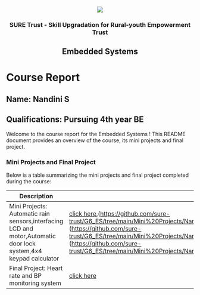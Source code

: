 <!-- PROJECT LOGO -->
<br />

<div align="center">
   <img src='https://user-images.githubusercontent.com/73131499/166115643-d3187f47-d38f-41b2-ae42-5ecbbc60de14.png' />


<h3 align="center">SURE Trust - Skill Upgradation for Rural-youth Empowerment Trust</h3>
  <h2> Embedded Systems </h2>
</div>

# Course Report

## Name: Nandini S

## Qualifications: Pursuing 4th year BE

Welcome to the course report for the Embedded Systems ! This README document provides an overview of the course, its mini projects and final project.

### Mini Projects and Final Project

Below is a table summarizing the mini projects and final project completed during the course:

| Description                               | Link                                    |
|-------------------------------------------|-----------------------------------------|
| Mini Projects: Automatic rain sensors,interfacing LCD and motor,Automatic door lock system,4x4 keypad calculator    | [click here](https://github.com/sure-trust/G6_ES/tree/main/Mini%20Projects/Nandhini/mini%20projects/Automatic%20rain%20sensor),(https://github.com/sure-trust/G6_ES/tree/main/Mini%20Projects/Nandhini/mini%20projects/INTERFACING%20LCD%20AND%20MOTOR%20USING%20ARDUINO),(https://github.com/sure-trust/G6_ES/tree/main/Mini%20Projects/Nandhini/mini%20projects/AUTOMATIC%20DOOR%20LOCK%20SYSTEM%20-%20Copy),(https://github.com/sure-trust/G6_ES/tree/main/Mini%20Projects/Nandhini/mini%20projects/4X4%20KEYPAD%20CALCULATOR%20USING%20ARDUINO)                        |
| Final Project: Heart rate and BP monitoring system     | [click here](https://github.com/sure-trust/G6_ES/tree/main/Final%20Capstone%20Project/Nandhini/Heartrate%20and%20Bp%20monitoring%20system)                        |
